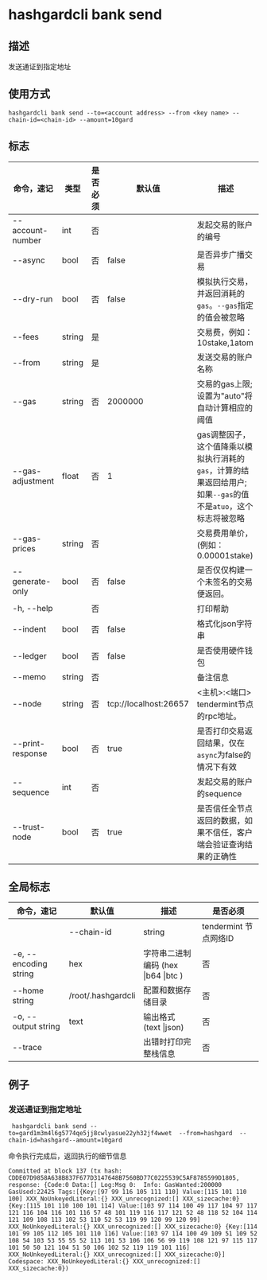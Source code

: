 # hashgardcli bank send

## 描述

发送通证到指定地址 

## 使用方式

```
hashgardcli bank send --to=<account address> --from <key name> --chain-id=<chain-id> --amount=10gard
```

 

## 标志

| 命令，速记       | 类型    | 是否必须 | 默认值                | 描述                                                         |
| ---------------- | ------- | -------- | --------------------- | ------------------------------------------------------------ |
| --account-number | int     | 否       |                       | 发起交易的账户的编号                                         |
| --async          | bool | 否       | false                 | 是否异步广播交易                                             |
| --dry-run        | bool | 否       | false                 | 模拟执行交易，并返回消耗的`gas`。`--gas`指定的值会被忽略     |
| --fees           | string  | 是       |                       | 交易费，例如： 10stake,1atom                                 |
| --from           | string  | 是       |                       | 发送交易的账户名称                                           |
| --gas            | string  | 否       | 2000000               | 交易的gas上限; 设置为"auto"将自动计算相应的阈值              |
| --gas-adjustment | float   | 否       | 1                     | gas调整因子，这个值降乘以模拟执行消耗的`gas`，计算的结果返回给用户; 如果`--gas`的值不是`atuo`，这个标志将被忽略 |
| --gas-prices     | string  | 否       |                       | 交易费用单价，(例如： 0.00001stake)                          |
| --generate-only  | bool | 否       | false                 | 是否仅仅构建一个未签名的交易便返回。                         |
| -h, --help       |         | 否       |                       | 打印帮助                                                     |
| --indent         | bool | 否       | false                 | 格式化json字符串                                             |
| --ledger         | bool | 否       | false                 | 是否使用硬件钱包                                             |
| --memo           | string  | 否       |                       | 备注信息                                                     |
| --node           | string  | 否       | tcp://localhost:26657 | <主机>:<端口> tendermint节点的rpc地址。                      |
| --print-response | bool | 否       | true | 是否打印交易返回结果，仅在`async`为false的情况下有效  |
| --sequence       | int     | 否       |                       | 发起交易的账户的sequence                                     |
| --trust-node     | bool | 否       | true                  | 是否信任全节点返回的数据，如果不信任，客户端会验证查询结果的正确性 |

## 全局标志

| 命令，速记            | 默认值         | 描述                                | 是否必须 |
| --------------------- | -------------- | ----------------------------------- | -------- |
| | --chain-id | string | tendermint 节点网络ID | 是 |
| -e, --encoding string | hex            | 字符串二进制编码 (hex \|b64 \|btc ) | 否       |
| --home string         | /root/.hashgardcli | 配置和数据存储目录                  | 否       |
| -o, --output string   | text           | 输出格式 (text \|json)              | 否       |
| --trace               |                | 出错时打印完整栈信息                | 否       |





## 例子

### 发送通证到指定地址 

```
 hashgardcli bank send --to=gard1m3m4l6g5774qe5jj8cwlyasue22yh32jf4wwet  --from=hashgard  --chain-id=hashgard--amount=10gard
```

命令执行完成后，返回执行的细节信息

```
Committed at block 137 (tx hash: CDDE07D9858A638B837F677D3147648B7560BD77C0225539C5AF8785599D1805, response: {Code:0 Data:[] Log:Msg 0:  Info: GasWanted:200000 GasUsed:22425 Tags:[{Key:[97 99 116 105 111 110] Value:[115 101 110 100] XXX_NoUnkeyedLiteral:{} XXX_unrecognized:[] XXX_sizecache:0} {Key:[115 101 110 100 101 114] Value:[103 97 114 100 49 117 104 97 117 121 116 104 116 101 116 57 48 101 119 116 117 121 52 48 118 52 104 114 121 109 108 113 102 53 110 52 53 119 99 120 99 120 99] XXX_NoUnkeyedLiteral:{} XXX_unrecognized:[] XXX_sizecache:0} {Key:[114 101 99 105 112 105 101 110 116] Value:[103 97 114 100 49 109 51 109 52 108 54 103 53 55 55 52 113 101 53 106 106 56 99 119 108 121 97 115 117 101 50 50 121 104 51 50 106 102 52 119 119 101 116] XXX_NoUnkeyedLiteral:{} XXX_unrecognized:[] XXX_sizecache:0}] Codespace: XXX_NoUnkeyedLiteral:{} XXX_unrecognized:[] XXX_sizecache:0})

```

